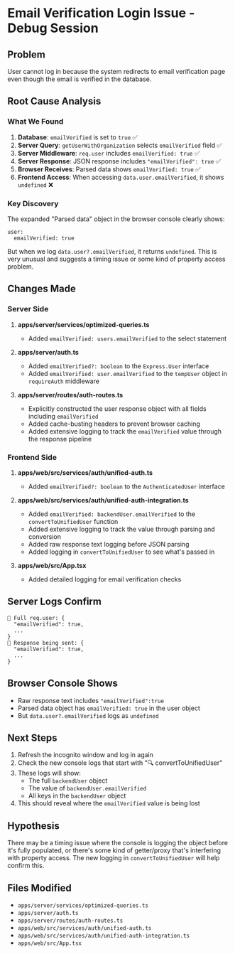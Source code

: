 # Email Verification Login Issue - Debug Session

## Problem

User cannot log in because the system redirects to email verification page even though the email is verified in the database.

## Root Cause Analysis

### What We Found

1. **Database**: `emailVerified` is set to `true` ✅
2. **Server Query**: `getUserWithOrganization` selects `emailVerified` field ✅
3. **Server Middleware**: `req.user` includes `emailVerified: true` ✅
4. **Server Response**: JSON response includes `"emailVerified": true` ✅
5. **Browser Receives**: Parsed data shows `emailVerified: true` ✅
6. **Frontend Access**: When accessing `data.user.emailVerified`, it shows `undefined` ❌

### Key Discovery

The expanded "Parsed data" object in the browser console clearly shows:

```
user:
  emailVerified: true
```

But when we log `data.user?.emailVerified`, it returns `undefined`. This is very unusual and suggests a timing issue or some kind of property access problem.

## Changes Made

### Server Side

1. **apps/server/services/optimized-queries.ts**

   - Added `emailVerified: users.emailVerified` to the select statement

2. **apps/server/auth.ts**

   - Added `emailVerified?: boolean` to the `Express.User` interface
   - Added `emailVerified: user.emailVerified` to the `tempUser` object in `requireAuth` middleware

3. **apps/server/routes/auth-routes.ts**
   - Explicitly constructed the user response object with all fields including `emailVerified`
   - Added cache-busting headers to prevent browser caching
   - Added extensive logging to track the `emailVerified` value through the response pipeline

### Frontend Side

1. **apps/web/src/services/auth/unified-auth.ts**

   - Added `emailVerified?: boolean` to the `AuthenticatedUser` interface

2. **apps/web/src/services/auth/unified-auth-integration.ts**

   - Added `emailVerified: backendUser.emailVerified` to the `convertToUnifiedUser` function
   - Added extensive logging to track the value through parsing and conversion
   - Added raw response text logging before JSON parsing
   - Added logging in `convertToUnifiedUser` to see what's passed in

3. **apps/web/src/App.tsx**
   - Added detailed logging for email verification checks

## Server Logs Confirm

```
📧 Full req.user: {
  "emailVerified": true,
  ...
}
📧 Response being sent: {
  "emailVerified": true,
  ...
}
```

## Browser Console Shows

- Raw response text includes `"emailVerified":true`
- Parsed data object has `emailVerified: true` in the user object
- But `data.user?.emailVerified` logs as `undefined`

## Next Steps

1. Refresh the incognito window and log in again
2. Check the new console logs that start with "🔍 convertToUnifiedUser"
3. These logs will show:
   - The full `backendUser` object
   - The value of `backendUser.emailVerified`
   - All keys in the `backendUser` object
4. This should reveal where the `emailVerified` value is being lost

## Hypothesis

There may be a timing issue where the console is logging the object before it's fully populated, or there's some kind of getter/proxy that's interfering with property access. The new logging in `convertToUnifiedUser` will help confirm this.

## Files Modified

- `apps/server/services/optimized-queries.ts`
- `apps/server/auth.ts`
- `apps/server/routes/auth-routes.ts`
- `apps/web/src/services/auth/unified-auth.ts`
- `apps/web/src/services/auth/unified-auth-integration.ts`
- `apps/web/src/App.tsx`
